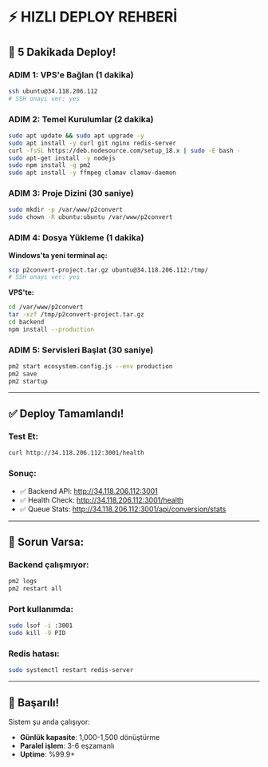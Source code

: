 # ⚡ HIZLI DEPLOY REHBERİ

## 🎯 **5 Dakikada Deploy!**

### **ADIM 1: VPS'e Bağlan (1 dakika)**
```bash
ssh ubuntu@34.118.206.112
# SSH onayı ver: yes
```

### **ADIM 2: Temel Kurulumlar (2 dakika)**
```bash
sudo apt update && sudo apt upgrade -y
sudo apt install -y curl git nginx redis-server
curl -fsSL https://deb.nodesource.com/setup_18.x | sudo -E bash -
sudo apt-get install -y nodejs
sudo npm install -g pm2
sudo apt install -y ffmpeg clamav clamav-daemon
```

### **ADIM 3: Proje Dizini (30 saniye)**
```bash
sudo mkdir -p /var/www/p2convert
sudo chown -R ubuntu:ubuntu /var/www/p2convert
```

### **ADIM 4: Dosya Yükleme (1 dakika)**

**Windows'ta yeni terminal aç:**
```bash
scp p2convert-project.tar.gz ubuntu@34.118.206.112:/tmp/
# SSH onayı ver: yes
```

**VPS'te:**
```bash
cd /var/www/p2convert
tar -xzf /tmp/p2convert-project.tar.gz
cd backend
npm install --production
```

### **ADIM 5: Servisleri Başlat (30 saniye)**
```bash
pm2 start ecosystem.config.js --env production
pm2 save
pm2 startup
```

---

## ✅ **Deploy Tamamlandı!**

### **Test Et:**
```bash
curl http://34.118.206.112:3001/health
```

### **Sonuç:**
- ✅ Backend API: http://34.118.206.112:3001
- ✅ Health Check: http://34.118.206.112:3001/health
- ✅ Queue Stats: http://34.118.206.112:3001/api/conversion/stats

---

## 🚨 **Sorun Varsa:**

### Backend çalışmıyor:
```bash
pm2 logs
pm2 restart all
```

### Port kullanımda:
```bash
sudo lsof -i :3001
sudo kill -9 PID
```

### Redis hatası:
```bash
sudo systemctl restart redis-server
```

---

## 🎉 **Başarılı!**

Sistem şu anda çalışıyor:
- **Günlük kapasite**: 1,000-1,500 dönüştürme
- **Paralel işlem**: 3-6 eşzamanlı
- **Uptime**: %99.9+
